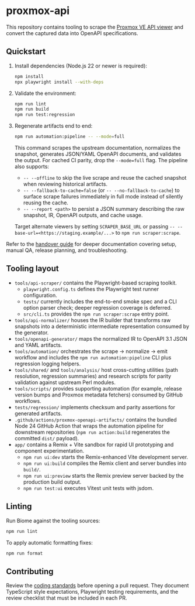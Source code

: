 # proxmox-api

This repository contains tooling to scrape the [Proxmox VE API viewer](https://pve.proxmox.com/pve-docs/api-viewer/) and convert the captured data into OpenAPI specifications.

## Quickstart

1. Install dependencies (Node.js 22 or newer is required):

   ```bash
   npm install
   npx playwright install --with-deps
   ```

2. Validate the environment:

   ```bash
   npm run lint
   npm run build
   npm run test:regression
   ```

3. Regenerate artifacts end to end:

   ```bash
   npm run automation:pipeline -- --mode=full
   ```

   This command scrapes the upstream documentation, normalizes the snapshot, generates JSON/YAML
   OpenAPI documents, and validates the output. For cached CI parity, drop the `--mode=full` flag.
   The pipeline also supports:

   - `-- --offline` to skip the live scrape and reuse the cached snapshot when reviewing historical
     artifacts.
   - `-- --fallback-to-cache=false` (or `-- --no-fallback-to-cache`) to surface scrape failures immediately in full mode instead of silently reusing the cache.
   - `-- --report <path>` to persist a JSON summary describing the raw snapshot, IR, OpenAPI outputs,
     and cache usage.

   Target alternate viewers by setting `SCRAPER_BASE_URL` or passing
   `-- --base-url=<https://staging.example/...>` to `npm run scraper:scrape`.

Refer to the [handover guide](docs/handover/README.md) for deeper documentation covering setup,
manual QA, release planning, and troubleshooting.

## Tooling layout

- `tools/api-scraper/` contains the Playwright-based scraping toolkit.
  - `playwright.config.ts` defines the Playwright test runner configuration.
  - `tests/` currently includes the end-to-end smoke spec and a CLI option parser check; deeper regression coverage is deferred.
  - `src/cli.ts` provides the `npm run scraper:scrape` entry point.
- `tools/api-normalizer/` houses the IR builder that transforms raw snapshots into a deterministic
  intermediate representation consumed by the generator.
- `tools/openapi-generator/` maps the normalized IR to OpenAPI 3.1 JSON and YAML artifacts.
- `tools/automation/` orchestrates the scrape → normalize → emit workflow and includes the
  `npm run automation:pipeline` CLI plus regression logging helpers.
- `tools/shared/` and `tools/analysis/` host cross-cutting utilities (path resolution, regression
  summaries) and research scripts for parity validation against upstream Perl modules.
- `tools/scripts/` provides supporting automation (for example, release version bumps and Proxmox
  metadata fetchers) consumed by GitHub workflows.
- `tests/regression/` implements checksum and parity assertions for generated artifacts.
- `.github/actions/proxmox-openapi-artifacts/` contains the bundled Node 24 GitHub Action that wraps
  the automation pipeline for downstream repositories (`npm run action:build` regenerates the
  committed `dist/` payload).
- `app/` contains a Remix + Vite sandbox for rapid UI prototyping and component experimentation.
  - `npm run ui:dev` starts the Remix-enhanced Vite development server.
  - `npm run ui:build` compiles the Remix client and server bundles into `build/`.
  - `npm run ui:preview` starts the Remix preview server backed by the production build output.
  - `npm run test:ui` executes Vitest unit tests with jsdom.

## Linting

Run Biome against the tooling sources:

```bash
npm run lint
```

To apply automatic formatting fixes:

```bash
npm run format
```

## Contributing

Review the [coding standards](docs/contributing/coding-standards.md) before opening a pull request.
They document TypeScript style expectations, Playwright testing requirements, and the review
checklist that must be included in each PR.
